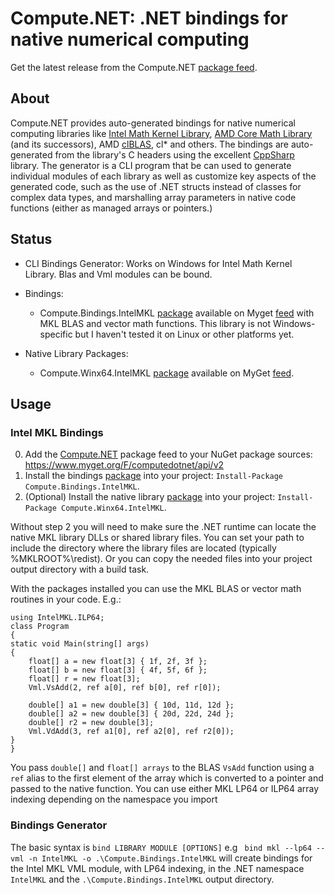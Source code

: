 # Compute.NET: .NET bindings for native numerical computing
Get the latest release from the Compute.NET [package feed](https://www.myget.org/feed/Packages/computedotnet).

## About
Compute.NET provides auto-generated bindings for native numerical computing libraries like [Intel Math Kernel Library](https://software.intel.com/en-us/mkl), [AMD Core Math Library](https://developer.amd.com/tools-and-sdks/archive/acml-downloads-resources/) (and its successors), AMD [clBLAS](https://gpuopen.com/compute-product/clblas/), cl* and others. The bindings are auto-generated from the library's C headers using the excellent [CppSharp](https:/github.com/Mono/CppSharp) library. The generator is a CLI program that be can used to generate individual modules of each library as well as customize key aspects of the generated code, such as the use of .NET structs instead of classes for complex data types, and marshalling array parameters in native code functions (either as managed arrays or pointers.) 

## Status
* CLI Bindings Generator: Works on Windows for Intel Math Kernel Library. Blas and Vml modules can be bound.

* Bindings: 
	* Compute.Bindings.IntelMKL [package](https://www.myget.org/feed/computedotnet/package/nuget/Compute.Bindings.IntelMKL) available on Myget [feed](https://www.myget.org/F/computedotnet/api/v2) with MKL BLAS and vector math functions. This library is not Windows-specific but I haven't tested it on Linux or other platforms yet.

* Native Library Packages: 
	* Compute.Winx64.IntelMKL [package](https://www.myget.org/feed/computedotnet/package/nuget/Compute.Winx64.IntelMKL) available on MyGet [feed](https://www.myget.org/F/computedotnet/api/v2).
 
## Usage

### Intel MKL Bindings
0. Add the [Compute.NET](https://www.myget.org/feed/Packages/computedotnet) package feed to your NuGet package sources: https://www.myget.org/F/computedotnet/api/v2
1. Install the bindings [package](https://www.myget.org/feed/computedotnet/package/nuget/Compute.Bindings.IntelMKL) into your project: `Install-Package Compute.Bindings.IntelMKL`.
2. (Optional) Install the native library [package](https://www.myget.org/feed/computedotnet/package/nuget/Compute.Winx64.IntelMKL) into your project: `Install-Package Compute.Winx64.IntelMKL`.

Without step 2 you will need to make sure the .NET runtime can locate the native MKL library DLLs or shared library files. You can set your path to include the directory where the library files are located (typically %MKLROOT%\redist). Or you can copy the needed files into your project output directory with a build task.

With the packages installed you can use the MKL BLAS or vector math routines in your code. E.g.:
```
using IntelMKL.ILP64;
class Program
{
static void Main(string[] args)
{
    float[] a = new float[3] { 1f, 2f, 3f };
    float[] b = new float[3] { 4f, 5f, 6f };
    float[] r = new float[3];
    Vml.VsAdd(2, ref a[0], ref b[0], ref r[0]);

    double[] a1 = new double[3] { 10d, 11d, 12d };
    double[] a2 = new double[3] { 20d, 22d, 24d };
    double[] r2 = new double[3];
    Vml.VdAdd(3, ref a1[0], ref a2[0], ref r2[0]);
}
}
```

You pass `double[]` and `float[] arrays` to the BLAS `VsAdd` function using a `ref` alias to the first element of the array which is converted to a pointer and passed to the native function. You can use either MKL LP64 or ILP64 array indexing depending on the namespace you import 

### Bindings Generator
The basic syntax is `bind LIBRARY MODULE [OPTIONS]` e.g ` bind mkl --lp64 --vml -n IntelMKL -o .\Compute.Bindings.IntelMKL` will create bindings for the Intel MKL VML module, with LP64 indexing, in the .NET namespace `IntelMKL` and the `.\Compute.Bindings.IntelMKL` output directory.   
